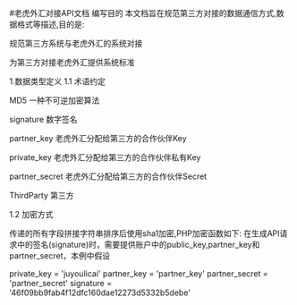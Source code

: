 #老虎外汇对接API文档
编写目的
本文档旨在规范第三方对接的数据通信方式,数据格式等描述,目的是:

规范第三方系统与老虎外汇的系统对接

为第三方对接老虎外汇提供系统标准

1.数据类型定义
1.1 术语约定

MD5 一种不可逆加密算法

signature 数字签名

partner_key 老虎外汇分配给第三方的合作伙伴Key

private_key 老虎外汇分配给第三方的合作伙伴私有Key

partner_secret 老虎外汇分配给第三方的合作伙伴Secret

ThirdParty 第三方

1.2 加密方式

传递的所有字段拼接字符串排序后使用sha1加密,PHP加密函数如下:
在生成API请求中的签名(signature)时，需要提供账户中的public_key,partner_key和partner_secret，本例中假设

private_key  =  'juyoulicai'
partner_key  =  'partner_key'
partner_secret  =  'partner_secret'
signature =  '46f09bb9fab4f12dfc160dae12273d5332b5debe'
